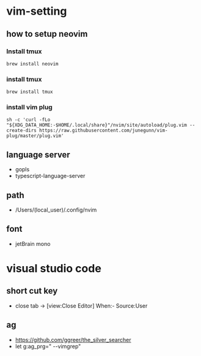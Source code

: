 # vim-setting

## how to setup neovim

### Install tmux

`brew install neovim`

### install tmux

`brew install tmux`

### install vim plug

`sh -c 'curl -fLo "${XDG_DATA_HOME:-$HOME/.local/share}"/nvim/site/autoload/plug.vim --create-dirs https://raw.githubusercontent.com/junegunn/vim-plug/master/plug.vim'`

## language server

- gopls
- typescript-language-server

## path

- /Users/(local_user)/.config/nvim

## font

- jetBrain mono

# visual studio code

## short cut key

- close tab -> [view:Close Editor] When:- Source:User

## ag

- https://github.com/ggreer/the_silver_searcher
- let g:ag_prg="<custom-ag-path-goes-here> --vimgrep"
